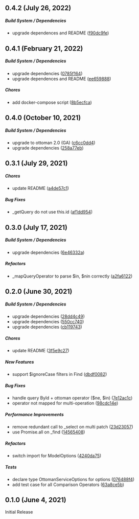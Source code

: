 ##  0.4.2 (July 26, 2022)

##### Build System / Dependencies

*  upgrade dependences and README ([f90dc9fe](https://github.com/bwgjoseph/feathers-ottoman/commit/f90dc9fee5ea6a2e7761cb1c57f8a7fad4ade18a))

##  0.4.1 (February 21, 2022)

##### Build System / Dependencies

*  upgrade dependencies ([0785f164](https://github.com/bwgjoseph/feathers-ottoman/commit/0785f1649172a061c18d9fc2001647b1dfda7975))
*  upgrade dependences and README ([ee659888](https://github.com/bwgjoseph/feathers-ottoman/commit/ee659888e6eac423afa8bed744ce802d2519242e))

##### Chores

*  add docker-compose script ([8b5ecfca](https://github.com/bwgjoseph/feathers-ottoman/commit/8b5ecfca8c7c6eb10b4d49226fe05fa19744eee1))

##  0.4.0 (October 10, 2021)

##### Build System / Dependencies

*  upgrade to ottoman 2.0 (GA) ([c6cc0dd4](https://github.com/bwgjoseph/feathers-ottoman/commit/c6cc0dd44850f1bf3e406be82b5d05c69c1ba829))
*  upgrade dependencies ([258a77eb](https://github.com/bwgjoseph/feathers-ottoman/commit/258a77eb1405e9a3863a63c6ab81639a685606e6))

##  0.3.1 (July 29, 2021)

##### Chores

*  update README ([a4de57c1](https://github.com/bwgjoseph/feathers-ottoman/commit/a4de57c1b030eee042093fe5ed64f8e9fae26871))

##### Bug Fixes

*  _getQuery do not use this.id ([af1dd954](https://github.com/bwgjoseph/feathers-ottoman/commit/af1dd954b49bd99e6f87d0b0776fce7026d39766))

##  0.3.0 (July 17, 2021)

##### Build System / Dependencies

*  upgrade dependencies ([6e46332a](https://github.com/bwgjoseph/feathers-ottoman/commit/6e46332ab6e9b6390feef7f81bad2482a9df6013))

##### Refactors

*  _mapQueryOperator to parse $in, $nin correctly ([a2fa6122](https://github.com/bwgjoseph/feathers-ottoman/commit/a2fa61222f3f498c61b619fb92554536b91dba68))

##  0.2.0 (June 30, 2021)

##### Build System / Dependencies

*  upgrade dependencies ([28dd4c49](https://github.com/bwgjoseph/feathers-ottoman/commit/28dd4c4968dadfc067fc292e9cde57a665f9f119))
*  upgrade dependencies ([550cc740](https://github.com/bwgjoseph/feathers-ottoman/commit/550cc74076fa608b4f6050459a17261b3aafab7c))
*  upgrade dependencies ([cb119743](https://github.com/bwgjoseph/feathers-ottoman/commit/cb1197437f72896c5bbb6cd207e65d0cb93f155e))

##### Chores

*  update README ([3f5e9c27](https://github.com/bwgjoseph/feathers-ottoman/commit/3f5e9c279ae3397138adfc8db8ec000d55ee9fe2))

##### New Features

*  support $ignoreCase filters in Find ([dbdf0082](https://github.com/bwgjoseph/feathers-ottoman/commit/dbdf008282e45dde5eab6dd642fed2c0142076c1))

##### Bug Fixes

*  handle query ById + ottoman operator ($ne, $in) ([7e12ac1c](https://github.com/bwgjoseph/feathers-ottoman/commit/7e12ac1c4117ae0321eafb713995735ecc13e835))
*  operator not mapped for multi-operation ([98cdc14e](https://github.com/bwgjoseph/feathers-ottoman/commit/98cdc14e662a49564a0b0092fdc825ac45d63af4))

##### Performance Improvements

*  remove redundant call to _select on multi patch ([23d23057](https://github.com/bwgjoseph/feathers-ottoman/commit/23d23057fae2ebe445d361e762f1694fe2a8186f))
*  use Promise.all on _find ([14565408](https://github.com/bwgjoseph/feathers-ottoman/commit/14565408169d4bd8b24249113198908713093980))

##### Refactors

*  switch import for ModelOptions ([4240da75](https://github.com/bwgjoseph/feathers-ottoman/commit/4240da758fa273aa3b91bb5fbf8c6098ee6485c2))

##### Tests

*  declare type OttomanServiceOptions for options ([076488f4](https://github.com/bwgjoseph/feathers-ottoman/commit/076488f456a004d8c0e6360a7c16e0ecad9d75eb))
*  add test case for all Comparison Operators ([63a8ce5b](https://github.com/bwgjoseph/feathers-ottoman/commit/63a8ce5b38b22b211243142072a9a4532cc50b97))

##  0.1.0 (June 4, 2021)

Initial Release